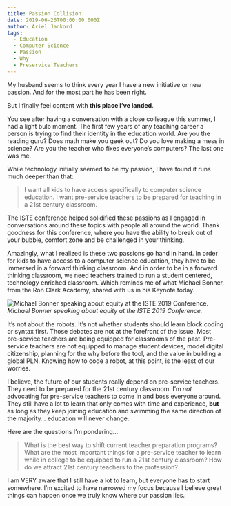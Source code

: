```yaml
---
title: Passion Collision
date: 2019-06-26T00:00:00.000Z
author: Ariel Jankord
tags:
  - Education
  - Computer Science
  - Passion
  - Why
  - Preservice Teachers
---
```


My husband seems to think every year I have a new initiative or new passion. And for the most part he has been right.

But I finally feel content with **this place I’ve landed**.

You see after having a conversation with a close colleague this summer, I had a light bulb moment. The first few years of any teaching career a person is trying to find their identity in the education world. Are you the reading guru? Does math make you geek out? Do you love making a mess in science? Are you the teacher who fixes everyone’s computers? The last one was me.

While technology initially seemed to be my passion, I have found it runs much deeper than that:
> I want all kids to have access specifically to computer science education.
> I want pre-service teachers to be prepared for teaching in a 21st century classroom.

The ISTE conference helped solidified these passions as I engaged in conversations around these topics with people all around the world. Thank goodness for this conference, where you have the ability to break out of your bubble, comfort zone and be challenged in your thinking.

Amazingly, what I realized is these two passions go hand in hand. In order for kids to have access to a computer science education, they have to be immersed in a forward thinking classroom. And in order to be in a forward thinking classroom, we need teachers trained to run a student centered, technology enriched classroom. Which reminds me of what Michael Bonner, from the Ron Clark Academy, shared with us in his Keynote today.

![Michael Bonner speaking about equity at the ISTE 2019 Conference.](../../static/img/passion-collision.png)*Michael Bonner speaking about equity at the ISTE 2019 Conference.*

It’s not about the robots. It’s not whether students should learn block coding or syntax first. Those debates are not at the forefront of the issue. Most pre-service teachers are being equipped for classrooms of the past. Pre-service teachers are not equipped to manage student devices, model digital citizenship, planning for the why before the tool, and the value in building a global PLN. Knowing how to code a robot, at this point, is the least of our worries.

I believe, the future of our students really depend on pre-service teachers. They need to be prepared for the 21st century classroom. I’m *not* advocating for pre-service teachers to come in and boss everyone around. They still have a lot to learn that only comes with time and experience, **but** as long as they keep joining education and swimming the same direction of the majority… education will never change.

Here are the questions I’m pondering…
> What is the best way to shift current teacher preparation programs?
> What are the most important things for a pre-service teacher to learn while in college to be equipped to run a 21st century classroom?
> How do we attract 21st century teachers to the profession?

I am VERY aware that I still have a lot to learn, but everyone has to start somewhere. I’m excited to have narrowed my focus because I believe great things can happen once we truly know where our passion lies.
